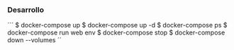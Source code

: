 ### Desarrollo
´´´
$ docker-compose up
$ docker-compose up -d
$ docker-compose ps
$ docker-compose run web env
$ docker-compose stop
$ docker-compose down --volumes
´´
